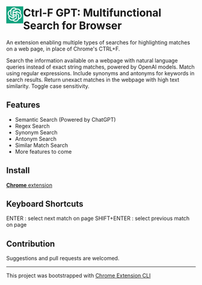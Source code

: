 # <img src="public/icons/icon_48.png" width="45" align="left"> Ctrl-F GPT: Multifunctional Search for Browser

An extension enabling multiple types of searches for highlighting matches on a web page, in place of Chrome's CTRL+F.

Search the information available on a webpage with natural language queries instead of exact string matches, powered by OpenAI models. Match using regular expressions. Include synonyms and antonyms for keywords in search results. Return unexact matches in the webpage with high text similarity. Toggle case sensitivity.

## Features

- Semantic Search (Powered by ChatGPT)
- Regex Search
- Synonym Search
- Antonym Search
- Similar Match Search
- More features to come

## Install

[**Chrome** extension]()

## Keyboard Shortcuts
ENTER : select next match on page
SHIFT+ENTER : select previous match on page

## Contribution

Suggestions and pull requests are welcomed.

---

This project was bootstrapped with [Chrome Extension CLI](https://github.com/dutiyesh/chrome-extension-cli)

